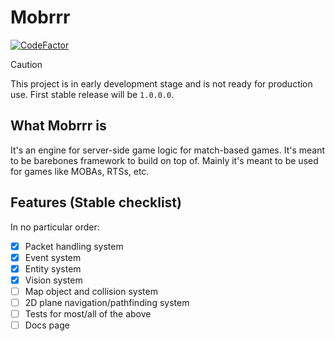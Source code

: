 # Mobrrr

[![CodeFactor](https://www.codefactor.io/repository/github/youhavetrouble/mobrrr/badge)](https://www.codefactor.io/repository/github/youhavetrouble/mobrrr)

> [!CAUTION]
> This project is in early development stage and is not ready for production use. First stable release will be `1.0.0.0`.

## What Mobrrr is

It's an engine for server-side game logic for match-based games. It's meant to be barebones framework to build on top of.
Mainly it's meant to be used for games like MOBAs, RTSs, etc.

## Features (Stable checklist)
In no particular order:

- [x] Packet handling system
- [x] Event system
- [x] Entity system
- [x] Vision system
- [ ] Map object and collision system
- [ ] 2D plane navigation/pathfinding system
- [ ] Tests for most/all of the above
- [ ] Docs page
